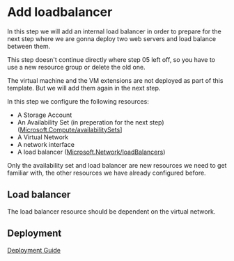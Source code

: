 # Add loadbalancer
In this step we will add an internal load balancer in order to prepare for the next step where we are gonna deploy two web servers and load balance between them. 

This step doesn't continue directly where step 05 left off, so you have to use a new resource group or delete the old one. 

The virtual machine and the VM extensions are not deployed as part of this template. But we will add them again in the next step.

In this step we configure the following resources:
- A Storage Account
- An Availability Set (in preperation for the next step) ([Microsoft.Compute/availabilitySets](https://github.com/Azure/azure-resource-manager-schemas/blob/master/schemas/2015-08-01/Microsoft.Compute.json#L7-L33)]
- A Virtual Network
- A network interface
- A load balancer ([Microsoft.Network/loadBalancers](https://github.com/Azure/azure-resource-manager-schemas/blob/master/schemas/2015-08-01/Microsoft.Network.json#L500-L556))

Only the availability set and load balancer are new resources we need to get familiar with, the other resources we have already configured before. 

## Load balancer
The load balancer resource should be dependent on the virtual network. 

## Deployment
[Deployment Guide](../docs/deployment.md)